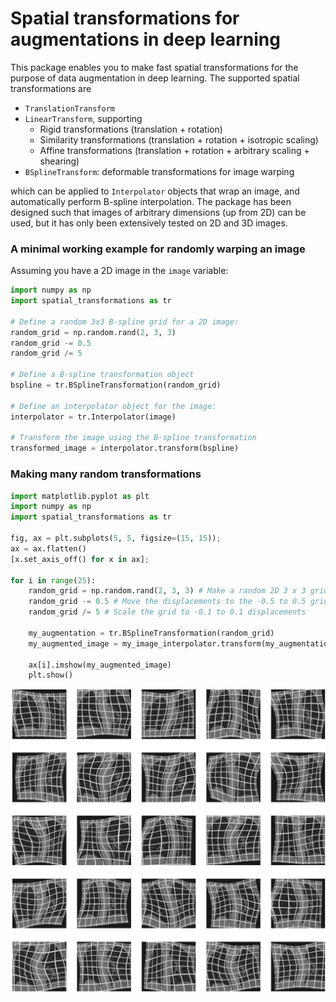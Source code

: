 # Spatial transformations for augmentations in deep learning

This package enables you to make fast spatial transformations for the purpose of data augmentation in deep learning. The supported spatial transformations are

* `TranslationTransform`
* `LinearTransform`, supporting
    * Rigid transformations (translation + rotation)
    * Similarity transformations (translation + rotation + isotropic scaling)
    * Affine transformations (translation + rotation + arbitrary scaling + shearing)
* `BSplineTransform`: deformable transformations for image warping

which can be applied to `Interpolator` objects that wrap an image, and automatically perform B-spline interpolation. The package has been designed such that images of arbitrary dimensions (up from 2D) can be used, but it has only been extensively tested on 2D and 3D images.

### A minimal working example for randomly warping an image

Assuming you have a 2D image in the `image` variable:

```python
import numpy as np
import spatial_transformations as tr

# Define a random 3x3 B-spline grid for a 2D image:
random_grid = np.random.rand(2, 3, 3)
random_grid -= 0.5
random_grid /= 5

# Define a B-spline transformation object
bspline = tr.BSplineTransformation(random_grid)

# Define an interpolator object for the image:
interpolator = tr.Interpolator(image)

# Transform the image using the B-spline transformation
transformed_image = interpolator.transform(bspline)
```

### Making many random transformations

```python
import matplotlib.pyplot as plt
import numpy as np
import spatial_transformations as tr

fig, ax = plt.subplots(5, 5, figsize=(15, 15));
ax = ax.flatten()
[x.set_axis_off() for x in ax];

for i in range(25):
    random_grid = np.random.rand(2, 3, 3) # Make a random 2D 3 x 3 grid
    random_grid -= 0.5 # Move the displacements to the -0.5 to 0.5 grid
    random_grid /= 5 # Scale the grid to -0.1 to 0.1 displacements

    my_augmentation = tr.BSplineTransformation(random_grid)
    my_augmented_image = my_image_interpolator.transform(my_augmentation)

    ax[i].imshow(my_augmented_image)
    plt.show()
```

![](examples.png)

